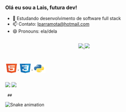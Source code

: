 ### Olá eu sou a Lais, futura dev!

- 🌱 Estudando desenvolvimento de software full stack
- 📫 Contato: lparramota@hotmail.com
- 😄 Pronouns: ela/dela

##

<div align="center">
  <a href="https://github.com/laisparramota">
  <img height="180em" src="https://github-readme-stats.vercel.app/api?username=laisparramota&show_icons=true&theme=dark&include_all_commits=true&count_private=true"/>
  <img height="180em" src="https://github-readme-stats.vercel.app/api/top-langs/?username=laisparramota&layout=compact&langs_count=7&theme=dark"/>
</div>
  
  ##
  
  </div>
<div style="display: inline_block"><br>
  <img align="center" alt="Lais-HTML" height="30" width="40" src="https://raw.githubusercontent.com/devicons/devicon/master/icons/html5/html5-original.svg">
  <img align="center" alt="Lais-CSS" height="30" width="40" src="https://raw.githubusercontent.com/devicons/devicon/master/icons/css3/css3-original.svg">
  <img align="center" alt="Lais-Python" height="30" width="40" src="https://raw.githubusercontent.com/devicons/devicon/master/icons/python/python-original.svg">
</div>

##

<div> 
  <a href="https://instagram.com/laisparra_" target="_blank"><img src="https://img.shields.io/badge/-Instagram-%23E4405F?style=for-the-badge&logo=instagram&logoColor=white" target="_blank"></a>
 <a href=https://www.linkedin.com/in/lais-parra-629b84213/" target="_blank"><img src="https://img.shields.io/badge/-LinkedIn-%230077B5?style=for-the-badge&logo=linkedin&logoColor=white" target="_blank"></a> 
 
 <div>
     
     ##
     
 <div>
 
 ![Snake animation](https://github.com/laisparramota/laisparramota/blob/output/github-contribution-grid-snake.svg)
    
 </div>
